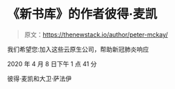 # 《新书库》的作者彼得·麦凯

> 原文：<https://thenewstack.io/author/peter-mckay/>

我们希望您:加入这些云原生公司，帮助新冠肺炎响应

2020 年 4 月 8 日下午 1 点 41 分

彼得·麦凯和大卫·萨法伊